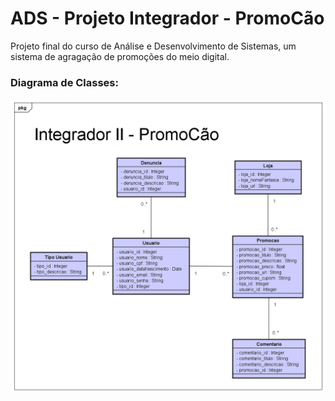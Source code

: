 # ADS - Projeto Integrador - PromoCão
Projeto final do curso de Análise e Desenvolvimento de Sistemas, um sistema de agragação de promoções do meio digital.

### Diagrama de Classes:
<a><img src="images/diagramaClasses-promocao-integrador.png"></a>